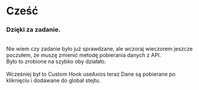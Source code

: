 # Cześć

<h3>Dzięki za zadanie. </h3></br>
Nie wiem czy zadanie było już sprawdzane, ale wczoraj wieczorem jeszcze poczułem, że muszę zmienić metodę pobierania danych z API.</br> Było to zrobione na szybko  oby działało.</br></br>
Wcześniej był to Custom Hook useAxios teraz Dane są pobierane po kliknięciu i dodawane do global stejtu.

